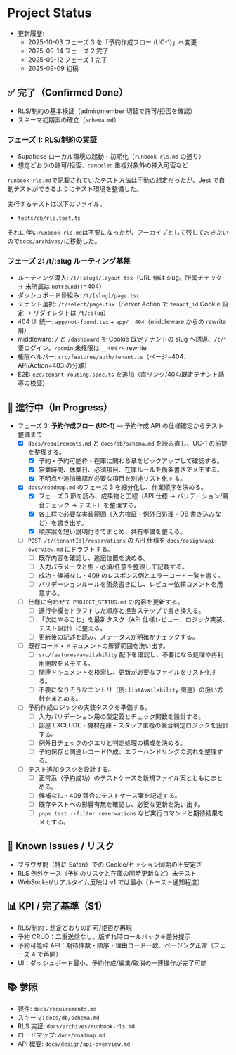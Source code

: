 # Project Status

- 更新履歴:
  - 2025-10-03 フェーズ 3 を「予約作成フロー (UC-1)」へ変更
  - 2025-09-14 フェーズ 2 完了
  - 2025-09-12 フェーズ 1 完了
  - 2025-09-09 初稿

## ✅ 完了（Confirmed Done）

- RLS/制約の基本検証（admin/member 切替で許可/拒否を確認）
- スキーマ初期案の確立（`schema.md`）

### フェーズ 1: **RLS/制約の実証**

- Supabase ローカル環境の起動・初期化（`runbook-rls.md` の通り）
- 想定どおりの許可/拒否、`canceled` 重複対象外の挿入可否など

`runbook-rls.md`で記載されていたテスト方法は手動の想定だったが、Jest で自動テストができるようにテスト環境を整備した。

実行するテストは以下のファイル。

- `tests/db/rls.test.ts`

それに伴い`runbook-rls.md`は不要になったが、アーカイブとして残しておきたいので`docs/archives/`に移動した。

### フェーズ 2: **/t/:slug ルーティング基盤**

- ルーティング導入: `/t/[slug]/layout.tsx`（URL 値は slug。所属チェック → 未所属は `notFound()`=404）
- ダッシュボード骨組み: `/t/[slug]/page.tsx`
- テナント選択: `/t/select/page.tsx`（Server Action で `tenant_id` Cookie 設定 → リダイレクトは `/t/:slug`）
- 404 UI 統一: `app/not-found.tsx` + `app/__404`（middleware からの rewrite 用）
- middleware: `/` と `/dashboard` を Cookie 既定テナントの slug へ誘導、`/t/*` 要ログイン、`/admin` 未権限は `__404` へ rewrite
- 権限ヘルパー: `src/features/auth/tenant.ts`（ページ=404、API/Action=403 の分離）
- E2E: `e2e/tenant-routing.spec.ts` を追加（直リンク/404/既定テナント誘導の検証）

## 🚧 進行中（In Progress）

- フェーズ 3: **予約作成フロー (UC-1)** — 予約作成 API の仕様確定からテスト整備まで
  - [x] `docs/requirements.md` と `docs/db/schema.md` を読み直し、UC-1 の前提を整理する。
    - [x] 予約・予約可能枠・在庫に関わる章をピックアップして確認する。
    - [x] 営業時間、休業日、必須項目、在庫ルールを箇条書きでメモする。
    - [x] 不明点や追加確認が必要な項目を別途リスト化する。
  - [x] `docs/roadmap.md` のフェーズ 3 を細分化し、作業順序を決める。
    - [x] フェーズ 3 節を読み、成果物と工程（API 仕様 → バリデーション/競合チェック → テスト）を整理する。
    - [x] 各工程で必要な実装範囲（入力検証・例外日処理・DB 書き込みなど）を書き出す。
    - [x] 順序案を短い説明付きでまとめ、共有準備を整える。
  - [ ] `POST /t/{tenantId}/reservations` の API 仕様を `docs/design/api-overview.md` にドラフトする。
    - [ ] 既存内容を確認し、追記位置を決める。
    - [ ] 入力パラメータと型・必須/任意を整理して記載する。
    - [ ] 成功・候補なし・409 のレスポンス例とエラーコード一覧を書く。
    - [ ] バリデーションルールを箇条書きにし、レビュー依頼コメントを用意する。
  - [ ] 仕様に合わせて `PROJECT_STATUS.md` の内容を更新する。
    - [ ] 進行中欄をドラフトした順序と担当ステップで書き換える。
    - [ ] 「次にやること」を最新タスク（API 仕様レビュー、ロジック実装、テスト設計）に整える。
    - [ ] 更新後の記述を読み、ステータスが明確かチェックする。
  - [ ] 既存コード・ドキュメントの影響範囲を洗い出す。
    - [ ] `src/features/availability` 配下を確認し、不要になる処理や再利用関数をメモする。
    - [ ] 関連ドキュメントを検索し、更新が必要なファイルをリスト化する。
    - [ ] 不要になりそうなエントリ（例: `listAvailability` 関連）の扱い方針をまとめる。
  - [ ] 予約作成ロジックの実装タスクを準備する。
    - [ ] 入力バリデーション用の型定義とチェック関数を設計する。
    - [ ] 部屋 EXCLUDE・機材在庫・スタッフ重複の競合判定ロジックを設計する。
    - [ ] 例外日チェックのクエリと判定処理の構成を決める。
    - [ ] 予約保存と関連レコード作成、エラーハンドリングの流れを整理する。
  - [ ] テスト追加タスクを設計する。
    - [ ] 正常系（予約成功）のテストケースを新規ファイル案とともにまとめる。
    - [ ] 候補なし・409 競合のテストケース案を記述する。
    - [ ] 既存テストへの影響有無を確認し、必要な更新を洗い出す。
    - [ ] `pnpm test --filter reservations` など実行コマンドと期待結果をメモする。

## 🐞 Known Issues / リスク

- ブラウザ間（特に Safari）での Cookie/セッション同期の不安定さ
- RLS 例外ケース（予約のリスケと在庫の同時更新など）未テスト
- WebSocket/リアルタイム反映は v1 では最小（トースト通知程度）

## 📊 KPI / 完了基準（S1）

- RLS/制約：想定どおりの許可/拒否が再現
- 予約 CRUD：二重送信なし。版ずれ時ロールバック＋差分提示
- 予約可能枠 API：期待件数・順序・理由コード一致、ページング正常（フェーズ 4 で再開）
- UI：ダッシュボード最小、予約作成/編集/取消の一連操作が完了可能

## 📚 参照

- 要件: `docs/requirements.md`
- スキーマ: `docs/db/schema.md`
- RLS 実証: `docs/archives/runbook-rls.md`
- ロードマップ: `docs/roadmap.md`
- API 概要: `docs/design/api-overview.md`
